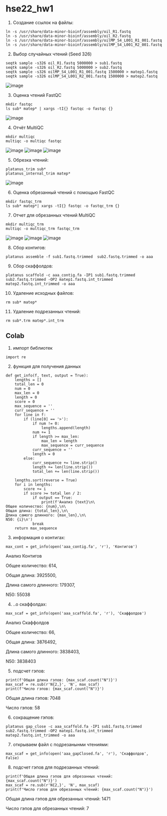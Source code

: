 # hse22_hw1
1. Создание ссылок на файлы:
```
ln -s /usr/share/data-minor-bioinf/assembly/oil_R1.fastq
ln -s /usr/share/data-minor-bioinf/assembly/oil_R2.fastq
ln -s /usr/share/data-minor-bioinf/assembly/oilMP_S4_L001_R1_001.fastq
ln -s /usr/share/data-minor-bioinf/assembly/oilMP_S4_L001_R2_001.fastq
```
2. Выбор случайных чтений (Seed 326)
```
seqtk sample -s326 oil_R1.fastq 5000000 > sub1.fastq
seqtk sample -s326 oil_R2.fastq 5000000 > sub2.fastq
seqtk sample -s326 oilMP_S4_L001_R1_001.fastq 1500000 > matep1.fastq
seqtk sample -s326 oilMP_S4_L001_R2_001.fastq 1500000 > matep2.fastq
```
![image](https://user-images.githubusercontent.com/114301236/194422400-e575f9d7-bec2-4bb8-8b41-c511a0c7c0d9.png)

3. Оценка чтений FastQC
```
mkdir fastqc
ls sub* matep* | xargs -tI{} fastqc -o fastqc {}
```
![image](https://user-images.githubusercontent.com/114301236/194422626-ea75f2dc-bbb6-43e7-b1f7-c7e9fe6cc489.png)

4. Отчёт MultiQC
```
mkdir multiqc
multiqc -o multiqc fastqc
```
![image](https://user-images.githubusercontent.com/114301236/194425450-d2554fdc-5f74-44f4-a787-5404a275cfc9.png)
![image](https://user-images.githubusercontent.com/114301236/194425882-2ec44050-88cc-4b07-88ae-9a2bb82bda0a.png)
![image](https://user-images.githubusercontent.com/114301236/194425943-8811f4d4-b8a3-4d1d-93a0-3ad16dd15a14.png)

5. Обрезка чтений:
```
platanus_trim sub*
platanus_internal_trim matep*
```
![image](https://user-images.githubusercontent.com/114301236/194426614-0b1f7e3b-84dd-4754-b201-22ca47bb22f0.png)

6. Оценка обрезанный чтений с помощью FastQC
```
mkdir fastqc_trm
ls sub* matep*| xargs -tI{} fastqc -o fastqc_trm {}
```
7. Отчет для обрезанных чтений MultiQC
```
mkdir multiqc_trm
multiqc -o multiqc_trm fastqc_trm
```
![image](https://user-images.githubusercontent.com/114301236/194429228-f7a8d69b-5725-4218-914f-92c8770ff43d.png)
![image](https://user-images.githubusercontent.com/114301236/194429391-8347e79b-2b6c-49b4-a42c-2910c25160cc.png)
![image](https://user-images.githubusercontent.com/114301236/194429418-b8f34801-7d8e-47d3-8074-192c5fb727b0.png)

8. Сбор контигов:
```
platanus assemble -f sub1.fastq.trimmed  sub2.fastq.trimmed -o aaa
```
9. Сбор скаффолдов:
```
platanus scaffold -c aaa_contig.fa -IP1 sub1.fastq.trimmed sub2.fastq.trimmed -OP2 matep1.fastq.int_trimmed matep2.fastq.int_trimmed -o aaa
```
10. Удаление исходных файлов:
```
rm sub* matep*
```
11. Удаление подрезанных чтений:
```
rm sub*.trm matep*.int_trm
```
## Colab
1. импорт библиотек
```
import re
```
2. функция для получения данных
```
def get_info(f, text, output = True):
    lengths = []
    total_len = 0
    num = 0
    max_len = 0
    length = 0
    score = 0
    max_sequence = ''
    curr_sequence = ''
    for line in f:
        if (line[0] == '>'):
            if num != 0:
                lengths.append(length)
            num += 1
            if length >= max_len:
                max_len = length
                max_sequence = curr_sequence
            curr_sequence = ''
            length = 0
        else:
            curr_sequence += line.strip()
            length += len(line.strip())
            total_len += len(line.strip())
     
    lengths.sort(reverse = True) 
    for i in lengths:
        score += i
        if score >= total_len / 2:
            if output == True:
                print(f'Анализ {text}\n\
Общее количество: {num},\n\
Общая длина: {total_len},\n\
Длина самого длинного: {max_len},\n\
N50: {i}\n')
            break
    return max_sequence
```
3. информация о контигах:
```
max_cont = get_info(open('aaa_contig.fa', 'r'), 'Контигов')
```
Анализ Контигов

Общее количество: 614,

Общая длина: 3925500,

Длина самого длинного: 179307,

N50: 55038

4. ..о скаффолдах:
```
max_scaf = get_info(open('aaa_scaffold.fa', 'r'), 'Скаффолдов')
```
Анализ Скаффолдов

Общее количество: 66,

Общая длина: 3876492,

Длина самого длинного: 3838403,

N50: 3838403

5. подсчет гэпов: 
```
print(f'Общая длина гэпов: {max_scaf.count("N")}')
max_scaf = re.sub(r'N{2,}', 'N', max_scaf)
print(f'Число гэпов: {max_scaf.count("N")}')
```
Общая длина гэпов: 7048

Число гэпов: 58

6. сокращение гэпов:
```
platanus gap_close -c aaa_scaffold.fa -IP1 sub1.fastq.trimmed sub2.fastq.trimmed -OP2 matep1.fastq.int_trimmed matep2.fastq.int_trimmed -o aaa
```
7. открываем файл с подрезанынми чтениями:
```
max_scaf = get_info(open('aaa_gapClosed.fa', 'r'), 'Скаффолдов', False)
```
8. подсчет гэпов для подрезанных чтений:
```
print(f'Общая длина гэпов для обрезанных чтений: {max_scaf.count("N")}')
max_scaf = re.sub(r'N{2,}', 'N', max_scaf)
print(f'Число гэпов для обрезанных чтений: {max_scaf.count("N")}')
```
Общая длина гэпов для обрезанных чтений: 1471

Число гэпов для обрезанных чтений: 7


